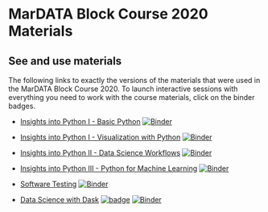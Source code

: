 # MarDATA Block Course 2020 Materials

## See and use materials

The following links to exactly the versions of the materials that were used in the MarDATA Block Course 2020. To launch interactive sessions with everything you need to work with the course materials, click on the binder badges.

- [Insights into Python I - Basic Python](https://github.com/mardatade/Course-Basic-Python/tree/v2020.11.22.1)
  [![Binder](https://mybinder.org/badge_logo.svg)](https://mybinder.org/v2/gh/mardatade/Course-Basic-Python/v2020.11.22.1)
    
- [Insights into Python I - Visualization with Python](https://github.com/mardatade/Course-Visualization-with-Python/tree/v2020.11.22.1)
  [![Binder](https://mybinder.org/badge_logo.svg)](https://mybinder.org/v2/gh/mardatade/Course-Visualization-with-Python/v2020.11.22.1)
  
- [Insights into Python II - Data Science Workflows](https://github.com/mardatade/Course-Data-Science-Workflows/tree/v2020.11.22.1)
  [![Binder](https://mybinder.org/badge_logo.svg)](https://mybinder.org/v2/gh/mardatade/Course-Data-Science-Workflows/v2020.11.22.1?urlpath=lab/tree/git_demo.ipynb)
    
- [Insights into Python III - Python for Machine Learning](https://github.com/mardatade/Course-Python-for-Machine-Learning/tree/v2020.11.22.1)
  [![Binder](https://mybinder.org/badge_logo.svg)](https://mybinder.org/v2/gh/mardatade/Course-Python-for-Machine-Learning/v2020.11.22.1)
  
- [Software Testing](https://github.com/mardatade/Course-Software-Testing/tree/v2020.11.22.1)
  [![Binder](https://mybinder.org/badge_logo.svg)](https://mybinder.org/v2/gh/mardatade/Course-Software-Testing/tree/v2020.11.22.1)
  
- [Data Science with Dask](https://github.com/mardatade/Course-Data-Science-with-Dask/tree/v2020.11.22.1)
  [![badge](https://img.shields.io/static/v1.svg?logo=Jupyter&label=Pangeo+Binder&message=GCE+us-central1&color=blue)](https://binder.pangeo.io/v2/gh/mardatade/Course-Data-Science-with-Dask-env/v2020.11.22.1?urlpath=git-pull%3Frepo%3Dhttps%253A%252F%252Fgithub.com%252Fmardatade%252FCourse-Data-Science-with-Dask%26urlpath%3Dlab%252Ftree%252FCourse-Data-Science-with-Dask%252F.%252F%26branch%3Dv2020.11.22.1)
  [![Binder](https://mybinder.org/badge_logo.svg)](https://mybinder.org/v2/gh/mardatade/Course-Data-Science-with-Dask-env/v2020.11.22.1?urlpath=git-pull%3Frepo%3Dhttps%253A%252F%252Fgithub.com%252Fmardatade%252FCourse-Data-Science-with-Dask%26urlpath%3Dlab%252Ftree%252FCourse-Data-Science-with-Dask%252F.%252F%26branch%3Dv2020.11.22.1)
